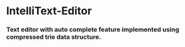 # IntelliText-Editor

### Text editor with auto complete feature implemented using compressed trie data structure.